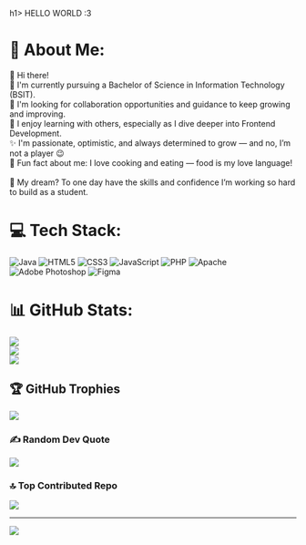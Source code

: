 h1> HELLO WORLD :3 </h1>

# 💫 About Me:
👋 Hi there!<br>🌱 I'm currently pursuing a Bachelor of Science in Information Technology (BSIT).<br>🤝 I'm looking for collaboration opportunities and guidance to keep growing and improving.<br>👯 I enjoy learning with others, especially as I dive deeper into Frontend Development.<br>✨ I'm passionate, optimistic, and always determined to grow — and no, I’m not a player 😉<br>🍳 Fun fact about me: I love cooking and eating — food is my love language!<br><br>🎯 My dream? To one day have the skills and confidence I’m working so hard to build as a student.


# 💻 Tech Stack:
![Java](https://img.shields.io/badge/java-%23ED8B00.svg?style=for-the-badge&logo=openjdk&logoColor=white) ![HTML5](https://img.shields.io/badge/html5-%23E34F26.svg?style=for-the-badge&logo=html5&logoColor=white) ![CSS3](https://img.shields.io/badge/css3-%231572B6.svg?style=for-the-badge&logo=css3&logoColor=white) ![JavaScript](https://img.shields.io/badge/javascript-%23323330.svg?style=for-the-badge&logo=javascript&logoColor=%23F7DF1E) ![PHP](https://img.shields.io/badge/php-%23777BB4.svg?style=for-the-badge&logo=php&logoColor=white) ![Apache](https://img.shields.io/badge/apache-%23D42029.svg?style=for-the-badge&logo=apache&logoColor=white) ![Adobe Photoshop](https://img.shields.io/badge/adobe%20photoshop-%2331A8FF.svg?style=for-the-badge&logo=adobe%20photoshop&logoColor=white) ![Figma](https://img.shields.io/badge/figma-%23F24E1E.svg?style=for-the-badge&logo=figma&logoColor=white)
# 📊 GitHub Stats:
![](https://github-readme-stats.vercel.app/api?username=bbhxie&theme=tokyonight&hide_border=false&include_all_commits=true&count_private=true)<br/>
![](https://nirzak-streak-stats.vercel.app/?user=bbhxie&theme=tokyonight&hide_border=false)<br/>
![](https://github-readme-stats.vercel.app/api/top-langs/?username=bbhxie&theme=tokyonight&hide_border=false&include_all_commits=true&count_private=true&layout=compact)

## 🏆 GitHub Trophies
![](https://github-profile-trophy.vercel.app/?username=bbhxie&theme=radical&no-frame=false&no-bg=false&margin-w=4)

### ✍️ Random Dev Quote
![](https://quotes-github-readme.vercel.app/api?type=horizontal&theme=tokyonight)

### 🔝 Top Contributed Repo
![](https://github-contributor-stats.vercel.app/api?username=bbhxie&limit=5&theme=tokyonight&combine_all_yearly_contributions=true)

---
[![](https://visitcount.itsvg.in/api?id=bbhxie&icon=7&color=6)](https://visitcount.itsvg.in)

<!-- Proudly created with GPRM ( https://gprm.itsvg.in ) -->
